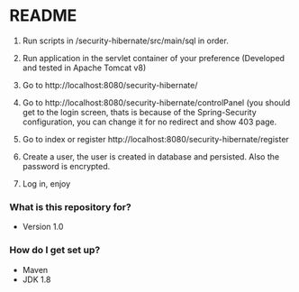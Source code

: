 # README #

1) Run scripts in /security-hibernate/src/main/sql in order.


2) Run application in the servlet container of your preference (Developed and tested in Apache Tomcat v8)


3) Go to http://localhost:8080/security-hibernate/


4) Go to http://localhost:8080/security-hibernate/controlPanel (you should get to the login screen, thats is because of the Spring-Security configuration, you can change it for no redirect and show 403 page.


5) Go to index or register http://localhost:8080/security-hibernate/register


6) Create a user, the user is created in database and persisted. Also the password is encrypted.


7) Log in, enjoy 

### What is this repository for? ###

* Version 1.0

### How do I get set up? ###

* Maven
* JDK 1.8
